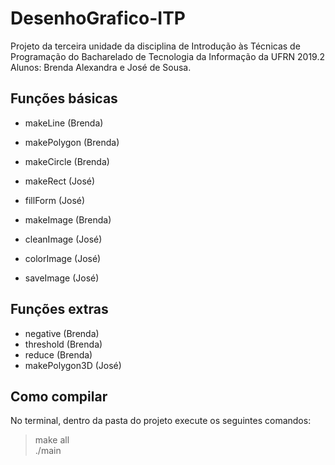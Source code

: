 # DesenhoGrafico-ITP  
Projeto da terceira unidade da disciplina de Introdução às Técnicas de Programação do Bacharelado de Tecnologia da Informação da UFRN 2019.2  
Alunos: Brenda Alexandra e José de Sousa.  


## Funções básicas  
  - makeLine (Brenda)  
  - makePolygon (Brenda)  
  - makeCircle (Brenda)  
  - makeRect (José)  
  - fillForm (José)  
  
  - makeImage (Brenda)  
  - cleanImage (José)  
  - colorImage (José)  
  - saveImage (José)  
  
## Funções extras  
 - negative (Brenda)  
 - threshold (Brenda)  
 - reduce (Brenda)  
 - makePolygon3D (José)  
 
## Como compilar  
No terminal, dentro da pasta do projeto execute os seguintes comandos:  

> make all  
> ./main



